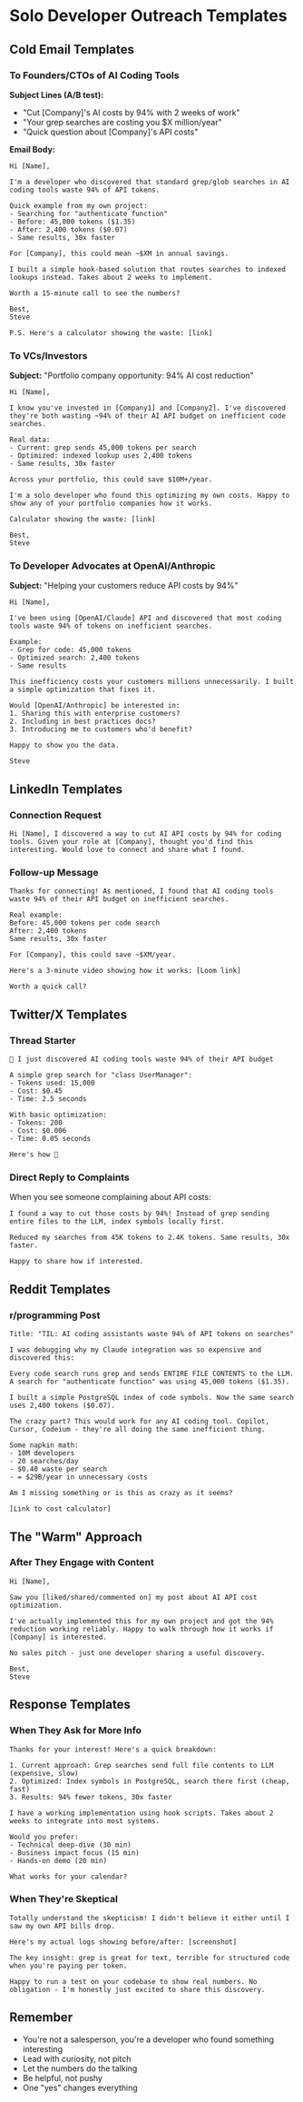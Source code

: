 # Solo Developer Outreach Templates

## Cold Email Templates

### To Founders/CTOs of AI Coding Tools

**Subject Lines (A/B test):**
- "Cut [Company]'s AI costs by 94% with 2 weeks of work"
- "Your grep searches are costing you $X million/year"
- "Quick question about [Company]'s API costs"

**Email Body:**
```
Hi [Name],

I'm a developer who discovered that standard grep/glob searches in AI coding tools waste 94% of API tokens.

Quick example from my own project:
- Searching for "authenticate function"
- Before: 45,000 tokens ($1.35)
- After: 2,400 tokens ($0.07)
- Same results, 30x faster

For [Company], this could mean ~$XM in annual savings.

I built a simple hook-based solution that routes searches to indexed lookups instead. Takes about 2 weeks to implement.

Worth a 15-minute call to see the numbers?

Best,
Steve

P.S. Here's a calculator showing the waste: [link]
```

### To VCs/Investors

**Subject:** "Portfolio company opportunity: 94% AI cost reduction"

```
Hi [Name],

I know you've invested in [Company1] and [Company2]. I've discovered they're both wasting ~94% of their AI API budget on inefficient code searches.

Real data:
- Current: grep sends 45,000 tokens per search
- Optimized: indexed lookup uses 2,400 tokens
- Same results, 30x faster

Across your portfolio, this could save $10M+/year.

I'm a solo developer who found this optimizing my own costs. Happy to show any of your portfolio companies how it works.

Calculator showing the waste: [link]

Best,
Steve
```

### To Developer Advocates at OpenAI/Anthropic

**Subject:** "Helping your customers reduce API costs by 94%"

```
Hi [Name],

I've been using [OpenAI/Claude] API and discovered that most coding tools waste 94% of tokens on inefficient searches.

Example:
- Grep for code: 45,000 tokens
- Optimized search: 2,400 tokens
- Same results

This inefficiency costs your customers millions unnecessarily. I built a simple optimization that fixes it.

Would [OpenAI/Anthropic] be interested in:
1. Sharing this with enterprise customers?
2. Including in best practices docs?
3. Introducing me to customers who'd benefit?

Happy to show you the data.

Steve
```

## LinkedIn Templates

### Connection Request
```
Hi [Name], I discovered a way to cut AI API costs by 94% for coding tools. Given your role at [Company], thought you'd find this interesting. Would love to connect and share what I found.
```

### Follow-up Message
```
Thanks for connecting! As mentioned, I found that AI coding tools waste 94% of their API budget on inefficient searches.

Real example:
Before: 45,000 tokens per code search
After: 2,400 tokens
Same results, 30x faster

For [Company], this could save ~$XM/year.

Here's a 3-minute video showing how it works: [Loom link]

Worth a quick call?
```

## Twitter/X Templates

### Thread Starter
```
🤯 I just discovered AI coding tools waste 94% of their API budget

A simple grep search for "class UserManager":
- Tokens used: 15,000
- Cost: $0.45
- Time: 2.5 seconds

With basic optimization:
- Tokens: 200
- Cost: $0.006  
- Time: 0.05 seconds

Here's how 🧵
```

### Direct Reply to Complaints
When you see someone complaining about API costs:
```
I found a way to cut those costs by 94%! Instead of grep sending entire files to the LLM, index symbols locally first. 

Reduced my searches from 45K tokens to 2.4K tokens. Same results, 30x faster.

Happy to share how if interested.
```

## Reddit Templates

### r/programming Post
```
Title: "TIL: AI coding assistants waste 94% of API tokens on searches"

I was debugging why my Claude integration was so expensive and discovered this:

Every code search runs grep and sends ENTIRE FILE CONTENTS to the LLM. A search for "authenticate function" was using 45,000 tokens ($1.35).

I built a simple PostgreSQL index of code symbols. Now the same search uses 2,400 tokens ($0.07).

The crazy part? This would work for any AI coding tool. Copilot, Cursor, Codeium - they're all doing the same inefficient thing.

Some napkin math:
- 10M developers
- 20 searches/day
- $0.40 waste per search
- = $29B/year in unnecessary costs

Am I missing something or is this as crazy as it seems?

[Link to cost calculator]
```

## The "Warm" Approach

### After They Engage with Content
```
Hi [Name],

Saw you [liked/shared/commented on] my post about AI API cost optimization.

I've actually implemented this for my own project and got the 94% reduction working reliably. Happy to walk through how it works if [Company] is interested.

No sales pitch - just one developer sharing a useful discovery.

Best,
Steve
```

## Response Templates

### When They Ask for More Info
```
Thanks for your interest! Here's a quick breakdown:

1. Current approach: Grep searches send full file contents to LLM (expensive, slow)
2. Optimized: Index symbols in PostgreSQL, search there first (cheap, fast)
3. Results: 94% fewer tokens, 30x faster

I have a working implementation using hook scripts. Takes about 2 weeks to integrate into most systems.

Would you prefer:
- Technical deep-dive (30 min)
- Business impact focus (15 min)
- Hands-on demo (20 min)

What works for your calendar?
```

### When They're Skeptical
```
Totally understand the skepticism! I didn't believe it either until I saw my own API bills drop.

Here's my actual logs showing before/after: [screenshot]

The key insight: grep is great for text, terrible for structured code when you're paying per token.

Happy to run a test on your codebase to show real numbers. No obligation - I'm honestly just excited to share this discovery.
```

## Remember

- You're not a salesperson, you're a developer who found something interesting
- Lead with curiosity, not pitch
- Let the numbers do the talking
- Be helpful, not pushy
- One "yes" changes everything